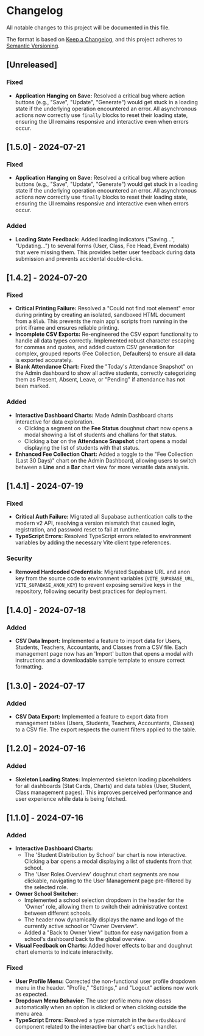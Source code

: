 # Changelog

All notable changes to this project will be documented in this file.

The format is based on [Keep a Changelog](https://keepachangelog.com/en/1.0.0/),
and this project adheres to [Semantic Versioning](https://semver.org/spec/v2.0.0.html).

## [Unreleased]

### Fixed
- **Application Hanging on Save:** Resolved a critical bug where action buttons (e.g., "Save", "Update", "Generate") would get stuck in a loading state if the underlying operation encountered an error. All asynchronous actions now correctly use `finally` blocks to reset their loading state, ensuring the UI remains responsive and interactive even when errors occur.

## [1.5.0] - 2024-07-21

### Fixed
- **Application Hanging on Save:** Resolved a critical bug where action buttons (e.g., "Save", "Update", "Generate") would get stuck in a loading state if the underlying operation encountered an error. All asynchronous actions now correctly use `finally` blocks to reset their loading state, ensuring the UI remains responsive and interactive even when errors occur.

### Added
- **Loading State Feedback:** Added loading indicators ("Saving...", "Updating...") to several forms (User, Class, Fee Head, Event modals) that were missing them. This provides better user feedback during data submission and prevents accidental double-clicks.

## [1.4.2] - 2024-07-20

### Fixed
- **Critical Printing Failure:** Resolved a "Could not find root element" error during printing by creating an isolated, sandboxed HTML document from a `Blob`. This prevents the main app's scripts from running in the print iframe and ensures reliable printing.
- **Incomplete CSV Exports:** Re-engineered the CSV export functionality to handle all data types correctly. Implemented robust character escaping for commas and quotes, and added custom CSV generation for complex, grouped reports (Fee Collection, Defaulters) to ensure all data is exported accurately.
- **Blank Attendance Chart:** Fixed the "Today's Attendance Snapshot" on the Admin dashboard to show all active students, correctly categorizing them as Present, Absent, Leave, or "Pending" if attendance has not been marked.

### Added
- **Interactive Dashboard Charts:** Made Admin Dashboard charts interactive for data exploration.
  - Clicking a segment on the **Fee Status** doughnut chart now opens a modal showing a list of students and challans for that status.
  - Clicking a bar on the **Attendance Snapshot** chart opens a modal displaying the list of students with that status.
- **Enhanced Fee Collection Chart:** Added a toggle to the "Fee Collection (Last 30 Days)" chart on the Admin Dashboard, allowing users to switch between a **Line** and a **Bar** chart view for more versatile data analysis.

## [1.4.1] - 2024-07-19

### Fixed
- **Critical Auth Failure:** Migrated all Supabase authentication calls to the modern v2 API, resolving a version mismatch that caused login, registration, and password reset to fail at runtime.
- **TypeScript Errors:** Resolved TypeScript errors related to environment variables by adding the necessary Vite client type references.

### Security
- **Removed Hardcoded Credentials:** Migrated Supabase URL and anon key from the source code to environment variables (`VITE_SUPABASE_URL`, `VITE_SUPABASE_ANON_KEY`) to prevent exposing sensitive keys in the repository, following security best practices for deployment.

## [1.4.0] - 2024-07-18

### Added
- **CSV Data Import:** Implemented a feature to import data for Users, Students, Teachers, Accountants, and Classes from a CSV file. Each management page now has an 'Import' button that opens a modal with instructions and a downloadable sample template to ensure correct formatting.

## [1.3.0] - 2024-07-17

### Added
- **CSV Data Export:** Implemented a feature to export data from management tables (Users, Students, Teachers, Accountants, Classes) to a CSV file. The export respects the current filters applied to the table.

## [1.2.0] - 2024-07-16

### Added
- **Skeleton Loading States:** Implemented skeleton loading placeholders for all dashboards (Stat Cards, Charts) and data tables (User, Student, Class management pages). This improves perceived performance and user experience while data is being fetched.

## [1.1.0] - 2024-07-16

### Added

- **Interactive Dashboard Charts:**
  - The 'Student Distribution by School' bar chart is now interactive. Clicking a bar opens a modal displaying a list of students from that school.
  - The 'User Roles Overview' doughnut chart segments are now clickable, navigating to the User Management page pre-filtered by the selected role.
- **Owner School Switcher:**
  - Implemented a school selection dropdown in the header for the 'Owner' role, allowing them to switch their administrative context between different schools.
  - The header now dynamically displays the name and logo of the currently active school or "Owner Overview".
  - Added a "Back to Owner View" button for easy navigation from a school's dashboard back to the global overview.
- **Visual Feedback on Charts:** Added hover effects to bar and doughnut chart elements to indicate interactivity.

### Fixed

- **User Profile Menu:** Corrected the non-functional user profile dropdown menu in the header. "Profile," "Settings," and "Logout" actions now work as expected.
- **Dropdown Menu Behavior:** The user profile menu now closes automatically when an option is clicked or when clicking outside the menu area.
- **TypeScript Errors:** Resolved a type mismatch in the `OwnerDashboard` component related to the interactive bar chart's `onClick` handler.